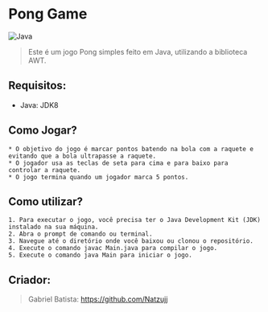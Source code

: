 # Pong Game

![Java](https://img.shields.io/badge/java-%23ED8B00.svg?style=for-the-badge&logo=java&logoColor=white)

>Este é um jogo Pong simples feito em Java, utilizando a biblioteca AWT.

## Requisitos: 

* Java: JDK8 

## Como Jogar?
```
* O objetivo do jogo é marcar pontos batendo na bola com a raquete e evitando que a bola ultrapasse a raquete.
* O jogador usa as teclas de seta para cima e para baixo para controlar a raquete.
* O jogo termina quando um jogador marca 5 pontos.
```

## Como utilizar?

``` 
1. Para executar o jogo, você precisa ter o Java Development Kit (JDK) instalado na sua máquina.
2. Abra o prompt de comando ou terminal.
3. Navegue até o diretório onde você baixou ou clonou o repositório.
4. Execute o comando javac Main.java para compilar o jogo.
5. Execute o comando java Main para iniciar o jogo.
``` 

## Criador:

>Gabriel Batista: https://github.com/Natzujj
